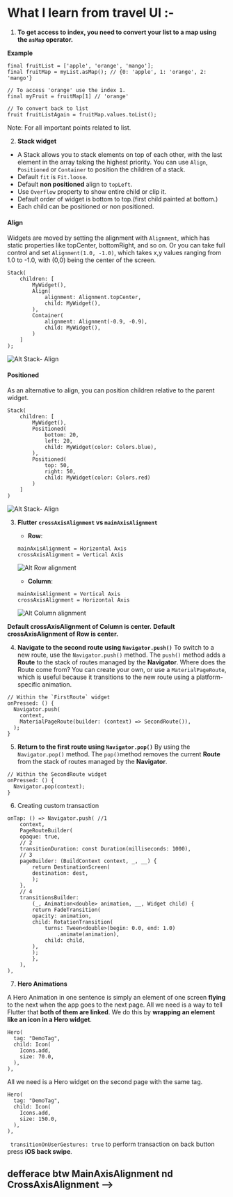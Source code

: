 # What I learn from travel UI :-

1. **To get access to index, you need to convert your list to a map using the `asMap` operator.**

**Example**
```
final fruitList = ['apple', 'orange', 'mango'];
final fruitMap = myList.asMap(); // {0: 'apple', 1: 'orange', 2: 'mango'}

// To access 'orange' use the index 1.
final myFruit = fruitMap[1] // 'orange'

// To convert back to list
fruit fruitListAgain = fruitMap.values.toList();
```
Note: For all important points related to list.

2. **Stack widget**

* A Stack allows you to stack elements on top of each other, with the last element in the array taking the highest priority. You can use `Align`, `Positioned` or `Container` to position the children of a stack.
* Default `fit` is `Fit.loose`.
* Default **non positioned** align to `topLeft`.
* Use `Overflow` property to show entire child or clip it.
* Default order of widget is bottom to top.(first child painted at bottom.)
* Each child can be positioned or non positioned.

#### Align
Widgets are moved by setting the alignment with `Alignment`, which has static properties like topCenter, bottomRight, and so on. Or you can take full control and set `Alignment(1.0, -1.0)`, which takes x,y values ranging from 1.0 to -1.0, with (0,0) being the center of the screen.

```
Stack(
    children: [
        MyWidget(),
        Align(
            alignment: Alignment.topCenter,
            child: MyWidget(),
        ),
        Container(
            alignment: Alignment(-0.9, -0.9),
            child: MyWidget(),
        )  
    ]
);
```
![Alt Stack- Align](https://fireship.io/lessons/flutter-widget-positioning-guide/img/aligned.png)

#### Positioned
As an alternative to align, you can position children relative to the parent widget.

```
Stack(
    children: [
        MyWidget(),
        Positioned(
            bottom: 20,
            left: 20,
            child: MyWidget(color: Colors.blue),
        ),
        Positioned(
            top: 50,
            right: 50,
            child: MyWidget(color: Colors.red)
        )
    ]
)
```
![Alt Stack- Align](https://fireship.io/lessons/flutter-widget-positioning-guide/img/positioned.png)

3. **Flutter `crossAxisAlignment` vs `mainAxisAlignment`**
    * **Row**:
    ```  
    mainAxisAlignment = Horizontal Axis
    crossAxisAlignment = Vertical Axis
    ```

    ![Alt Row alignment](https://flutter.dev/assets/ui/layout/row-diagram-ad51795e19e3e1d412815b287c9caa694ad357892e3ab8b3ef1da0c4c6e011db.png)

    * **Column**:

    ```
    mainAxisAlignment = Vertical Axis
    crossAxisAlignment = Horizontal Axis
    ```
    ![Alt Column alignment](https://flutter.dev/assets/ui/layout/column-diagram-4e2ce8e33c32a09d090280fb7b2925baaf58f6de7876a551c207ab904e2fafc6.png)

**Default crossAxisAlignment of Column is center.**
**Default crossAxisAlignment of Row is center.**

4. **Navigate to the second route using `Navigator.push()`**
To switch to a new route, use the `Navigator.push()` method. The `push()` method adds a **Route** to the stack of routes managed by the **Navigator**. Where does the Route come from? You can create your own, or use a `MaterialPageRoute`, which is useful because it transitions to the new route using a platform-specific animation.
```
// Within the `FirstRoute` widget
onPressed: () {
  Navigator.push(
    context,
    MaterialPageRoute(builder: (context) => SecondRoute()),
  );
}
```
5. **Return to the first route using `Navigator.pop()`**
By using the `Navigator.pop()` method. The `pop()`method removes the current **Route** from the stack of routes managed by the **Navigator**.
```
// Within the SecondRoute widget
onPressed: () {
  Navigator.pop(context);
}
```
6. Creating custom transaction
```
onTap: () => Navigator.push( //1
    context,
    PageRouteBuilder(
    opaque: true,
    // 2
    transitionDuration: const Duration(milliseconds: 1000),
    // 3
    pageBuilder: (BuildContext context, _, __) {
        return DestinationScreen(
        destination: dest,
        );
    },
    // 4
    transitionsBuilder:
        (_, Animation<double> animation, __, Widget child) {
        return FadeTransition(
        opacity: animation,
        child: RotationTransition(
            turns: Tween<double>(begin: 0.0, end: 1.0)
                .animate(animation),
            child: child,
        ),
        );
        },
    ),
),
```
7. **Hero Animations** 

A Hero Animation in one sentence is simply an element of one screen **flying** to the next when the app goes to the next page.
All we need is a way to tell Flutter that **both of them are linked**.
We do this by **wrapping an element like an icon in a Hero widget**.
```
Hero(
  tag: "DemoTag",
  child: Icon(
    Icons.add,
    size: 70.0,
  ),
),
```
All we need is a Hero widget on the second page with the same tag.
```
Hero(
  tag: "DemoTag",
  child: Icon(
    Icons.add,
    size: 150.0,
  ),
),
```
` transitionOnUserGestures: true` to perform transaction on back button press **iOS back swipe**.

## defferace btw MainAxisAlignment nd CrossAxisAlignment -->